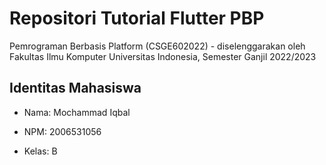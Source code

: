 # Repositori Tutorial Flutter PBP

Pemrograman Berbasis Platform (CSGE602022) - diselenggarakan oleh Fakultas Ilmu Komputer Universitas Indonesia, Semester Ganjil 2022/2023

## Identitas Mahasiswa

- Nama: Mochammad Iqbal

- NPM: 2006531056

- Kelas: B
